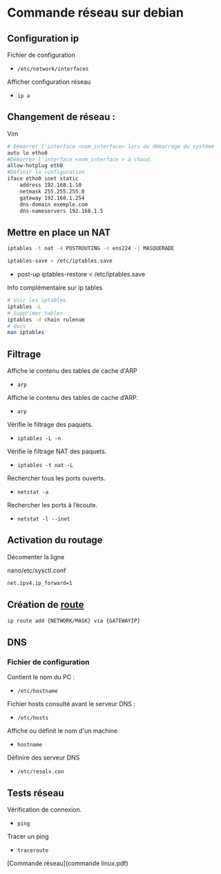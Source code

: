 # Commande réseau sur debian

## Configuration ip

Fichier de configuration

- `/etc/network/interfaces`

Afficher configuration réseau

- `ip a`


## Changement de réseau :

Vim  
```bash
# Démarrer l'interface <nom_interface> lors du démarrage du système
auto lo etho0
#Démarrer l'interface <nom_interface > à chaud.
allow-hotplug eth0
#Définir la configuration
iface etho0 inet static
    address 192.168.1.10
    netmask 255.255.255.0
    gateway 192.168.1.254
    dns-domain exemple.com
    dns-nameservers 192.168.1.5
```

## Mettre en place un NAT


```bash
iptables -t nat -A POSTROUTING -o ens224 -j MASQUERADE

iptables-save > /etc/iptables.save
```

- post-up iptables-restore < /etc/iptables.save

Info complémentaire sur ip tables

```bash
# Voir les iptables
iptables -L
# Supprimer tables
iptables -d chain rulenum
# docs
man iptables
```

## Filtrage

Affiche le contenu des tables de cache d'ARP

- `arp`


Affiche le contenu des tables de cache d’ARP.

- `arp` 

Vérifie le filtrage des paquets.

- `iptables -L -n` 

Vérifie le filtrage NAT des paquets.

- `iptables -t nat -L` 
  
Rechercher tous les ports ouverts.

- `netstat -a`

Rechercher les ports à l’écoute.

- `netstat -l --inet`


## Activation du routage

Décomenter la ligne

nano/etc/sysctl.conf
```bash
net.ipv4.ip_forward=1
```

## Création de [route](https://www.cyberciti.biz/faq/ip-route-add-network-command-for-linux-explained/) 

```bash
ip route add {NETWORK/MASK} via {GATEWAYIP}
```

## DNS

### Fichier de configuration

Contient le nom du PC :

- `/etc/hostname`

Fichier hosts consulté avant le serveur DNS :

- `/etc/hosts`

Affiche ou définit le nom d'un machine

- `hostname`

Définire des serveur DNS
- `/etc/resolv.con`

## Tests réseau

Vérification de connexion.

- `ping`

Tracer un ping

- `traceroute`


[Commande réseau](commande linux.pdf)
